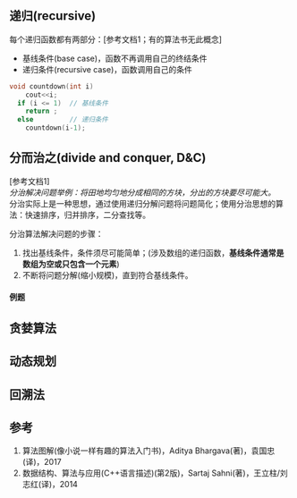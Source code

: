 ## 递归(recursive)
每个递归函数都有两部分：[参考文档1；有的算法书无此概念]
- 基线条件(base case)，函数不再调用自己的终结条件
- 递归条件(recursive case)，函数调用自己的条件

``` c++
void countdown(int i)
    cout<<i;
  if (i <= 1)  // 基线条件
    return ; 
  else         // 递归条件
    countdown(i-1);
```

## 分而治之(divide and conquer, D&C)
[参考文档1]  
*分治解决问题举例：将田地均匀地分成相同的方块，分出的方块要尽可能大。*  
分治实际上是一种思想，通过使用递归分解问题将问题简化；使用分治思想的算法：快速排序，归并排序，二分查找等。  

分治算法解决问题的步骤：  
1. 找出基线条件，条件须尽可能简单；(涉及数组的递归函数，**基线条件通常是数组为空或只包含一个元素**)
2. 不断将问题分解(缩小规模)，直到符合基线条件。

#### 例题


## 贪婪算法

## 动态规划

## 回溯法


## 参考
1. 算法图解(像小说一样有趣的算法入门书)，Aditya Bhargava(著)，袁国忠(译)，2017
2. 数据结构、算法与应用(C++语言描述)(第2版)，Sartaj Sahni(著)，王立柱/刘志红(译)，2014
